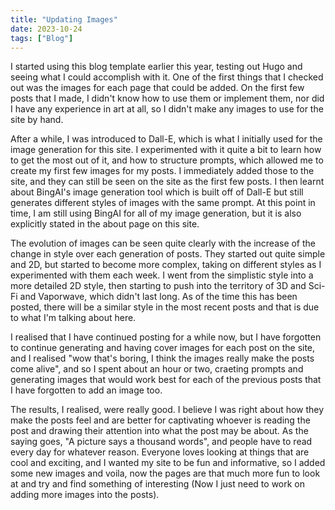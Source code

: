 ```yaml
---
title: "Updating Images"
date: 2023-10-24
tags: ["Blog"]
---
```


I started using this blog template earlier this year, testing out Hugo and seeing what I could accomplish with it. One of the first things that I checked out was the images for each page that could be added. On the first few posts that I made, I didn't know how to use them or implement them, nor did I have any experience in art at all, so I didn't make any images to use for the site by hand.

After a while, I was introduced to Dall-E, which is what I initially used for the image generation for this site. I experimented with it quite a bit to learn how to get the most out of it, and how to structure prompts, which allowed me to create my first few images for my posts. I immediately added those to the site, and they can still be seen on the site as the first few posts. I then learnt about BingAI's image generation tool which is built off of Dall-E but still generates different styles of images with the same prompt. At this point in time, I am still using BingAI for all of my image generation, but it is also explicitly stated in the about page on this site.

The evolution of images can be seen quite clearly with the increase of the change in style over each generation of posts. They started out quite simple and 2D, but started to become more complex, taking on different styles as I experimented with them each week. I went from the simplistic style into a more detailed 2D style, then starting to push into the territory of 3D and Sci-Fi and Vaporwave, which didn't last long. As of the time this has been posted, there will be a similar style in the most recent posts and that is due to what I'm talking about here.

I realised that I have continued posting for a while now, but I have forgotten to continue generating and having cover images for each post on the site, and I realised "wow that's boring, I think the images really make the posts come alive", and so I spent about an hour or two, craeting prompts and generating images that would work best for each of the previous posts that I have forgotten to add an image too.

The results, I realised, were really good. I believe I was right about how they make the posts feel and are better for captivating whoever is reading the post and drawing their attention into what the post may be about. As the saying goes, "A picture says a thousand words", and people have to read every day for whatever reason. Everyone loves looking at things that are cool and exciting, and I wanted my site to be fun and informative, so I added some new images and voila, now the pages are that much more fun to look at and try and find something of interesting (Now I just need to work on adding more images into the posts).
